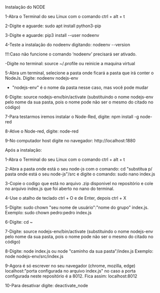 Instalação do NODE

1-Abra o Terminal do seu Linux com o comando ctrl + alt + t

2-Digite e aguarde: sudo apt install python3-pip

3-Digite e aguarde: pip3 install --user nodeenv

4-Teste a instalação do nodeenv digitando: nodeenv --version

!!!:Caso não funcione o comando ‘nodeenv’ precisará ser ativado.

-Digite no terminal: source ~/.profile ou reinicie a maquina virtual

5-Abra um terminal, selecione a pasta onde ficará a pasta que irá
conter o NodeJs. Digite: nodeenv nodejs-env

- "nodejs-env" é o nome da pasta nesse caso, mas você pode mudar
  
6-Digite: source nodejs-env/bin/activate (substituindo o nome nodejs-env pelo nome da sua pasta, pois o nome pode não ser o mesmo do citado no código)

7-Para testarmos iremos instalar o Node-Red, digite: npm install -g node-red

8-Ative o Node-red, digite: node-red

9-No computador host digite no navegador: http://localhost:1880

Após a instalação:

1-Abra o Terminal do seu Linux com o comando ctrl + alt + t

2-Abra a pasta onde está o seu node-js com o comando: cd "substitua p/ pasta onde está o seu node-js"/src e digite o comando: sudo nano index.js

3-Copie o codigo que está no arquivo .zip disponivel no repositório e cole no arquivo index.js que foi aberto no nano do terminal.

4-Use o atalho de teclado ctrl + O e de Enter, depois ctrl + X

5-Digite: sudo chown "seu nome de usuário":"nome do grupo" index.js. Exemplo: sudo chown pedro:pedro index.js

6-Digite: cd ~

7-Digite: source nodejs-env/bin/activate (substituindo o nome nodejs-env pelo nome da sua pasta, pois o nome pode não ser o mesmo do citado no código)

8-Digite: node index.js ou node "caminho da sua pasta"/index.js Exemplo: node nodejs-env/src/index.js

9-Agora é só escrever no seu navegador (chrome, mozilla, edge) localhost:"porta configurada no arquivo index.js" no caso a porta configurada neste repositório é a 8012. Fica assim: localhost:8012

10-Para desativar digite: deactivate_node
